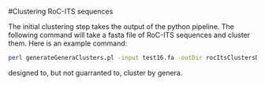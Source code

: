 #Clustering RoC-ITS sequences

The initial clustering step takes the output of the python pipeline. The following command will take a fasta file of RoC-ITS sequences and cluster them. Here is an example command:

```bash
perl generateGeneraClusters.pl -input test16.fa -outDir rocItsClustersDir -basename test -minsubreads 4 -rocitsPath . -minclstrSize 10
```

designed to, but not guarranted to, cluster by genera.

